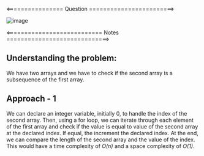 <================ Question ========================>

![image](https://github.com/shanmukhipriya99/interview-prep/assets/37501487/11989577-18ad-480e-ab23-429da6da48bd)

<=========================== Notes =============================>

## Understanding the problem:
We have two arrays and we have to check if the second array is a subsequence of the first array. 

## Approach - 1
We can declare an integer variable, initially 0, to handle the index of the second array. 
Then, using a for loop, we can iterate through each element of the first array and check if the value is equal to value of the second array at the declared index. If equal, the increment the declared index.
At the end, we can compare the length of the second array and the value of the index.
This would have a time complexity of *O(n)* and a space complexity of *O(1)*.
